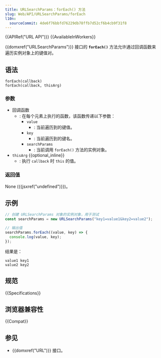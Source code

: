 ```yaml
---
title: URLSearchParams：forEach() 方法
slug: Web/API/URLSearchParams/forEach
l10n:
  sourceCommit: 4de6f76bbfd76229db78ffb7d52cf6b4cb9f31f8
---
```


{{APIRef("URL API")}} {{AvailableInWorkers}}

{{domxref("URLSearchParams")}} 接口的 **`forEach()`** 方法允许通过回调函数来遍历实例对象上的键值对。

## 语法

```js-nolint
forEach(callback)
forEach(callback, thisArg)
```

### 参数

- 回调函数
  - : 在每个元素上执行的函数，该函数传递以下参数：
    - `value`
      - : 当前遍历到的键值。
    - `key`
      - : 当前遍历到的键名。
    - `searchParams`
      - : 当前调用 `forEach()` 方法的实例对象。
- `thisArg` {{optional_inline}}
  - : 执行 `callback` 时 `this` 的值。

### 返回值

None ({{jsxref("undefined")}})。

## 示例

```js
// 创建 URLSearchParams 对象的实例对象，用于测试
const searchParams = new URLSearchParams("key1=value1&key2=value2");

// 输出值
searchParams.forEach((value, key) => {
  console.log(value, key);
});
```

结果是：

```plain
value1 key1
value2 key2
```

## 规范

{{Specifications}}

## 浏览器兼容性

{{Compat}}

## 参见

- {{domxref("URL")}} 接口。
